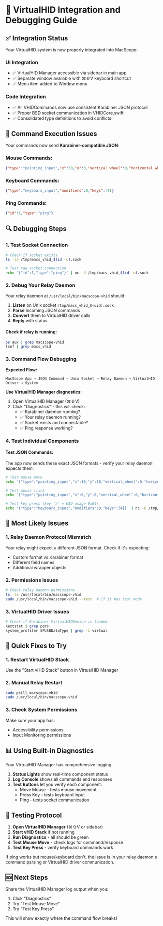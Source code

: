 # 🔧 VirtualHID Integration and Debugging Guide

## ✅ Integration Status

Your VirtualHID system is now properly integrated into MacScope:

### UI Integration
- ✅ VirtualHID Manager accessible via sidebar in main app
- ✅ Separate window available with ⌘⇧V keyboard shortcut  
- ✅ Menu item added to Window menu

### Code Integration
- ✅ All VHIDCommands now use consistent Karabiner JSON protocol
- ✅ Proper BSD socket communication in VHIDCore.swift
- ✅ Consolidated type definitions to avoid conflicts

## 🚨 Command Execution Issues

Your commands now send **Karabiner-compatible JSON**:

### Mouse Commands:
```json
{"type":"pointing_input","x":50,"y":0,"vertical_wheel":0,"horizontal_wheel":0,"buttons":0}
```

### Keyboard Commands:
```json  
{"type":"keyboard_input","modifiers":0,"keys":[4]}
```

### Ping Commands:
```json
{"id":1,"type":"ping"}
```

## 🔍 Debugging Steps

### 1. Test Socket Connection
```bash
# Check if socket exists
ls -la /tmp/macs_vhid_$(id -u).sock

# Test raw socket connection
echo '{"id":1,"type":"ping"}' | nc -U /tmp/macs_vhid_$(id -u).sock
```

### 2. Debug Your Relay Daemon
Your relay daemon at `/usr/local/bin/macscope-vhid` should:

1. **Listen** on Unix socket `/tmp/macs_vhid_$(uid).sock`
2. **Parse** incoming JSON commands
3. **Convert** them to VirtualHID driver calls
4. **Reply** with status

#### Check if relay is running:
```bash
ps aux | grep macscope-vhid
lsof | grep macs_vhid
```

### 3. Command Flow Debugging

**Expected Flow:**
```
MacScope App → JSON Command → Unix Socket → Relay Daemon → VirtualHID Driver → System
```

**Use VirtualHID Manager diagnostics:**
1. Open VirtualHID Manager (⌘⇧V)
2. Click "Diagnostics" - this will check:
   - ✅ Karabiner daemon running?
   - ✅ Your relay daemon running? 
   - ✅ Socket exists and connectable?
   - ✅ Ping response working?

### 4. Test Individual Components

#### Test JSON Commands:
The app now sends these exact JSON formats - verify your relay daemon expects them:

```bash
# Test mouse move
echo '{"type":"pointing_input","x":10,"y":10,"vertical_wheel":0,"horizontal_wheel":0,"buttons":0}' | nc -U /tmp/macs_vhid_$(id -u).sock

# Test mouse click  
echo '{"type":"pointing_input","x":0,"y":0,"vertical_wheel":0,"horizontal_wheel":0,"buttons":1}' | nc -U /tmp/macs_vhid_$(id -u).sock

# Test key press (key 'a' = HID usage 0x04)
echo '{"type":"keyboard_input","modifiers":0,"keys":[4]}' | nc -U /tmp/macs_vhid_$(id -u).sock
```

## 🎯 Most Likely Issues

### 1. Relay Daemon Protocol Mismatch
Your relay might expect a different JSON format. Check if it's expecting:
- Custom format vs Karabiner format
- Different field names
- Additional wrapper objects

### 2. Permissions Issues  
```bash
# Check relay daemon permissions
ls -la /usr/local/bin/macscope-vhid
sudo /usr/local/bin/macscope-vhid --test  # If it has test mode
```

### 3. VirtualHID Driver Issues
```bash
# Check if Karabiner VirtualHIDDevice is loaded
kextstat | grep pqrs
system_profiler SPUSBDataType | grep -i virtual
```

## 🔧 Quick Fixes to Try

### 1. Restart VirtualHID Stack
Use the "Start vHID Stack" button in VirtualHID Manager

### 2. Manual Relay Restart
```bash
sudo pkill macscope-vhid
sudo /usr/local/bin/macscope-vhid
```

### 3. Check System Permissions
Make sure your app has:
- Accessibility permissions
- Input Monitoring permissions  

## 📊 Using Built-in Diagnostics

Your VirtualHID Manager has comprehensive logging:

1. **Status Lights** show real-time component status
2. **Log Console** shows all commands and responses  
3. **Test Buttons** let you verify each component:
   - Move Mouse - tests mouse movement
   - Press Key - tests keyboard input
   - Ping - tests socket communication

## 🎪 Testing Protocol

1. **Open VirtualHID Manager** (⌘⇧V or sidebar)
2. **Start vHID Stack** if not running
3. **Run Diagnostics** - all should be green
4. **Test Mouse Move** - check logs for command/response
5. **Test Key Press** - verify keyboard commands work

If ping works but mouse/keyboard don't, the issue is in your relay daemon's command parsing or VirtualHID driver communication.

## 🆘 Next Steps

Share the VirtualHID Manager log output when you:
1. Click "Diagnostics"
2. Try "Test Mouse Move" 
3. Try "Test Key Press"

This will show exactly where the command flow breaks!